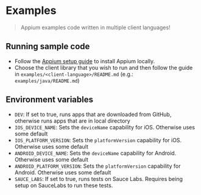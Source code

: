 # Examples

> Appium examples code written in multiple client languages!

## Running sample code

* Follow the [Appium setup guide](https://github.com/appium/appium/blob/master/docs/en/about-appium/getting-started.md) to install Appium locally.
* Choose the client library that you wish to run and then follow the guide in `examples/<client-language>/README.md` (e.g.: `examples/java/README.md`)

## Environment variables

* `DEV`: If set to true, runs  apps that are downloaded from GitHub, otherwise runs apps that are in local directory
* `IOS_DEVICE_NAME`: Sets the `deviceName` capability for iOS. Otherwise uses some default
* `IOS_PLATFORM_VERSION`: Sets the `platformVersion` capability for iOS. Otherwise uses some default
* `ANDROID_DEVICE_NAME`: Sets the `deviceName` capability for Android. Otherwise uses some default
* `ANDROID_PLATFORM_VERSION`: Sets the `platformVersion` capability for Android. Otherwise uses some default
* `SAUCE_LABS`: If set to true, runs tests on Sauce Labs. Requires being setup on SauceLabs to run these tests.
